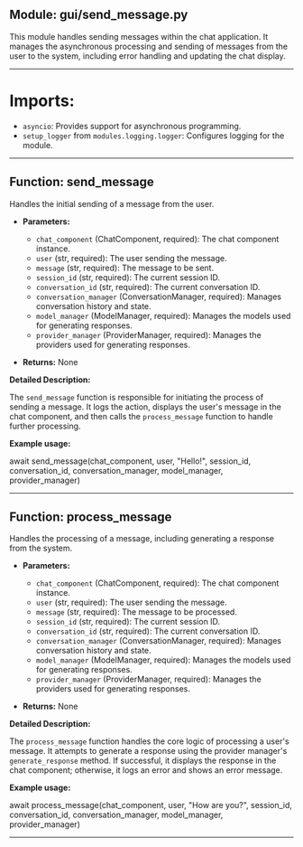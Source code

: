 ## Module: gui/send_message.py

This module handles sending messages within the chat application. It manages the asynchronous processing and sending of messages from the user to the system, including error handling and updating the chat display.

---

# Imports:

- `asyncio`: Provides support for asynchronous programming.
- `setup_logger` from `modules.logging.logger`: Configures logging for the module.

---

## Function: send_message

Handles the initial sending of a message from the user.

- **Parameters:**
  - `chat_component` (ChatComponent, required): The chat component instance.
  - `user` (str, required): The user sending the message.
  - `message` (str, required): The message to be sent.
  - `session_id` (str, required): The current session ID.
  - `conversation_id` (str, required): The current conversation ID.
  - `conversation_manager` (ConversationManager, required): Manages conversation history and state.
  - `model_manager` (ModelManager, required): Manages the models used for generating responses.
  - `provider_manager` (ProviderManager, required): Manages the providers used for generating responses.

- **Returns:** None

**Detailed Description:**

The `send_message` function is responsible for initiating the process of sending a message. It logs the action, displays the user's message in the chat component, and then calls the `process_message` function to handle further processing.

**Example usage:**


await send_message(chat_component, user, "Hello!", session_id, conversation_id, conversation_manager, model_manager, provider_manager)


---

## Function: process_message

Handles the processing of a message, including generating a response from the system.

- **Parameters:**
  - `chat_component` (ChatComponent, required): The chat component instance.
  - `user` (str, required): The user sending the message.
  - `message` (str, required): The message to be processed.
  - `session_id` (str, required): The current session ID.
  - `conversation_id` (str, required): The current conversation ID.
  - `conversation_manager` (ConversationManager, required): Manages conversation history and state.
  - `model_manager` (ModelManager, required): Manages the models used for generating responses.
  - `provider_manager` (ProviderManager, required): Manages the providers used for generating responses.

- **Returns:** None

**Detailed Description:**

The `process_message` function handles the core logic of processing a user's message. It attempts to generate a response using the provider manager's `generate_response` method. If successful, it displays the response in the chat component; otherwise, it logs an error and shows an error message.

**Example usage:**


await process_message(chat_component, user, "How are you?", session_id, conversation_id, conversation_manager, model_manager, provider_manager)


---
